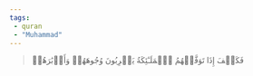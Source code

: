 ```yaml
---
tags: 
 - quran 
 - "Muhammad"
---
```


> فَكَيۡفَ إِذَا تَوَفَّتۡهُمُ ٱلۡمَلَـٰٓئِكَةُ يَضۡرِبُونَ وُجُوهَهُمۡ وَأَدۡبَٰرَهُمۡ
